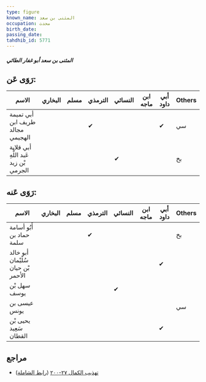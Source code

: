 ```yaml
---
type: figure
known_name: المثنى بن سعد
occupation: محدث
birth_date:
passing_date:
tahdhib_id: 5771
---
```

##### المثنى بن سعد أبو غفار الطائي

## رَوَى عَن:
| الاسم                                 | البخاري | مسلم | الترمذي | النسائي | ابن ماجه | أبي داود | Others |
| ------------------------------------- | ------- | ---- | ------- | ------- | -------- | -------- | ------ |
| أبي تميمة طريف ابن مجالد الهجيمي      |         |      | ✔       |         |          | ✔        | سي     |
| أبي قلابة عَبد اللَّهِ بْن زيد الجرمي |         |      |         | ✔       |          |          | بخ     |
## رَوَى عَنه:
| الاسم                              | البخاري | مسلم | الترمذي | النسائي | ابن ماجه | أبي داود | Others |
| ---------------------------------- | ------- | ---- | ------- | ------- | -------- | -------- | ------ |
| أَبُو أسامة حماد بن سلمة           |         |      | ✔       |         |          |          | بخ     |
| أبو خالد سُلَيْمان بْن حيان الأحمر |         |      |         |         |          | ✔        |        |
| سهل بْن يوسف                       |         |      |         | ✔       |          |          |        |
| عيسى بن يونس                       |         |      |         |         |          |          | سي     |
| يحيى بْن سَعِيد القطان             |         |      |         |         |          | ✔        |        |
## مراجع
- [تهذيب الكمال ٢٧-٢٠٠](obsidian://open?vault=Tahdhib-al-Kamal&file=Figures/٥٧٧١-المثنى%20بن%20سعد%20أبو%20غفار%20الطائي) ([رابط الشاملة](https://shamela.ws/book/3722/14589))